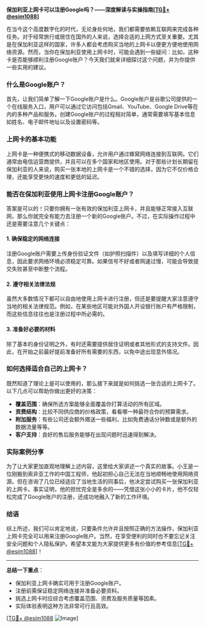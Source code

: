 **保加利亚上网卡可以注册Google吗？——深度解读与实操指南[[TG💪+ @esim1088](https://t.me/s/esim1088)]**

在当今这个高度数字化的时代，无论身处何地，我们都需要依赖互联网来完成各种任务。对于经常旅行或居住在国外的人来说，选择合适的上网方式至关重要。尤其是在保加利亚这样的国家，许多人都会考虑购买当地的上网卡以便更方便地使用网络资源。然而，当你在保加利亚使用上网卡时，可能会遇到一些疑问：比如，这种卡是否能够顺利注册Google账户？今天我们就来详细探讨这个问题，并为你提供一些实用的建议。

### 什么是Google账户？

首先，让我们简单了解一下Google账户是什么。Google账户是谷歌公司提供的一个在线服务入口，用户可以通过它访问包括Gmail、YouTube、Google Drive等在内的多种产品和服务。创建Google账户的过程相对简单，通常需要填写基本信息如姓名、电子邮件地址以及设置密码等。

### 上网卡的基本功能

上网卡是一种便携式的移动数据设备，允许用户通过蜂窝网络连接到互联网。它们通常由电信运营商提供，并且可以在多个国家和地区使用。对于那些计划长期留在保加利亚的人来说，购买一张本地的上网卡是一个不错的选择，因为它不仅价格合理，还能享受更快的速度和更低的延迟。

### 能否在保加利亚使用上网卡注册Google账户？

答案是可以的！只要你拥有一张有效的保加利亚上网卡，并且能够正常接入互联网，那么你就完全有能力去注册一个新的Google账户。不过，在实际操作过程中还是需要注意几个关键点：

#### 1. 确保稳定的网络连接
注册Google账户需要上传身份验证文件（如护照扫描件）以及填写详细的个人信息，因此要求网络环境必须稳定可靠。如果信号不好或者网速过慢，可能会导致提交失败甚至中断整个流程。

#### 2. 遵守相关法律法规
虽然大多数情况下都可以自由地使用上网卡进行注册，但还是要提醒大家注意遵守当地的相关法律规范。例如，在某些地区可能对外国人开设银行账户有严格限制，而这些信息往往也是注册过程中所必需的。

#### 3. 准备好必要的材料
除了基本的身份证明之外，有时还需要提供居住证明或者其他形式的支持文件。因此，在开始之前最好提前准备好所有需要的东西，以免中途出现意外情况。

### 如何选择适合自己的上网卡？

既然知道了理论上是可以使用的，那么接下来就是如何挑选一张合适的上网卡了。以下几点可以帮助你做出更好的决策：

- **覆盖范围**：确保所选方案能够全面覆盖你打算活动的所有区域。
- **资费结构**：比较不同供应商的价格政策，看看哪一种最符合你的预算需求。
- **附加服务**：有些公司还会额外赠送一些福利，比如免费通话分钟数或是额外的数据流量等等。
- **客户支持**：良好的售后服务能够在出现问题时迅速得到解决。

### 实际案例分享

为了让大家更加直观地理解上述内容，这里给大家讲述一个真实的故事。小王是一位刚搬到索非亚工作的中国工程师，他起初担心自己无法在当地顺畅地使用网络资源。但在咨询了几位已经适应了当地生活的同事后，他决定尝试购买一张保加利亚的上网卡。事实证明，他的担忧完全是多余的——凭借这张小小的卡片，他不仅轻松完成了Google账户的注册，还成功地融入了新的工作环境。

### 结语

综上所述，我们可以肯定地说，只要条件允许并且按照正确的方法操作，保加利亚上网卡完全可以用来注册Google账户。当然，在享受便利的同时也不要忘记关注安全问题和个人隐私保护。希望本文能为大家提供更多有价值的参考信息[[TG💪+ @esim1088](https://t.me/s/esim1088)]！

---

**总结一下重点**：
- 保加利亚上网卡确实可用于注册Google账户。
- 注册前需保证稳定网络连接并准备必要资料。
- 挑选上网卡时应综合考虑覆盖范围、资费及服务质量等因素。
- 实际体验表明这种方法非常可行且高效。

[[TG💪+ @esim1088](https://t.me/s/esim1088) ![Image](https://i.postimg.cc/4NQfJmqS/Snipaste-2025-05-13-00-14-12.png)]